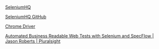 [SeleniumHQ](https://www.seleniumhq.org/)

[SeleniumHQ GitHub](https://github.com/SeleniumHQ)

[Chrome Driver](http://chromedriver.storage.googleapis.com/index.html)

[Automated Business Readable Web Tests with Selenium and SpecFlow | Jason Roberts | Pluralsight](https://app.pluralsight.com/library/courses/selenium-specflow-automated-business-readable-web-tests/table-of-contents)
